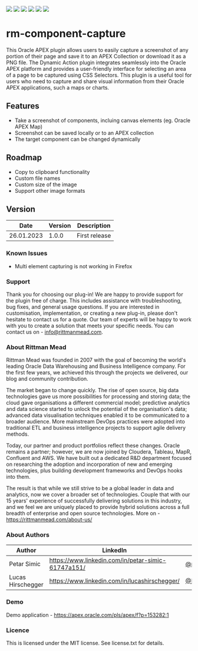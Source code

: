 ![](https://cdn.rawgit.com/Dani3lSun/apex-github-badges/b7e95341/badges/apex-plugin-badge.svg) ![](https://img.shields.io/badge/Plug--In%20Type-Dynamic%20Action-red) ![](https://img.shields.io/badge/APEX-20.*-brightgreen) ![](https://img.shields.io/badge/APEX-21.*-brightgreen) ![](https://img.shields.io/badge/APEX-22.*-brightgreen) ![](https://cdn.rawgit.com/Dani3lSun/apex-github-badges/7919f913/badges/apex-love-badge.svg)
# rm-component-capture
This Oracle APEX plugin allows users to easily capture a screenshot of any portion of their page and save it to an APEX Collection or download it as a PNG file. The Dynamic Action plugin integrates seamlessly into the Oracle APEX platform and provides a user-friendly interface for selecting an area of a page to be captured using CSS Selectors. This plugin is a useful tool for users who need to capture and share visual information from their Oracle APEX applications, such a maps or charts. 

## Features
* Take a screenshot of components, incluing canvas elements (eg. Oracle APEX Map)
* Screenshot can be saved locally or to an APEX collection
* The target component can be changed dynamically

## Roadmap
* Copy to clipboard functionality
* Custom file names
* Custom size of the image
* Support other image formats

## Version
Date | Version | Description |
-------|-------|---------|
26.01.2023 |1.0.0| First release |

### Known Issues
* Multi element capturing is not working in Firefox

### Support 
Thank you for choosing our plug-in! We are happy to provide support for the plugin free of charge. This includes assistance with troubleshooting, bug fixes, and general usage questions. If you are interested in customisation, implementation, or creating a new plug-in, please don't hesitate to contact us for a quote. Our team of experts will be happy to work with you to create a solution that meets your specific needs. You can contact us on - info@rittmanmead.com.

### About Rittman Mead
Rittman Mead was founded in 2007 with the goal of becoming the world's leading Oracle Data Warehousing and Business Intelligence company. For the first few years, we achieved this through the projects we delivered, our blog and community contribution.

The market began to change quickly. The rise of open source, big data technologies gave us more possibilities for processing and storing data; the cloud gave organisations a different commercial model; predictive analytics and data science started to unlock the potential of the organisation's data; advanced data visualisation techniques enabled it to be communicated to a broader audience. More mainstream DevOps practices were adopted into traditional ETL and business intelligence projects to support agile delivery methods.

Today, our partner and product portfolios reflect these changes. Oracle remains a partner; however, we are now joined by Cloudera, Tableau, MapR, Confluent and AWS. We have built out a dedicated R&D department focused on researching the adoption and incorporation of new and emerging technologies, plus building development frameworks and DevOps hooks into them.

The result is that while we still strive to be a global leader in data and analytics, now we cover a broader set of technologies. Couple that with our 15 years' experience of successfully delivering solutions in this industry, and we feel we are uniquely placed to provide hybrid solutions across a full breadth of enterprise and open source technologies. 
More on - https://rittmanmead.com/about-us/

### About Authors
Author | LinkedIn | Twitter | E-mail
-------|-------|---------|-------
Petar Simic | https://www.linkedin.com/in/petar-simic-61747a151/ | [@petarsimic7](https://twitter.com/PetarSimic7) | petar.simic@rittmanmead.com
Lucas Hirschegger | https://www.linkedin.com/in/lucashirschegger/ | [@Lucas_Hir](https://twitter.com/Lucas_Hir) | lucas.hirschegger@rittmanmead.com

### Demo
Demo application - https://apex.oracle.com/pls/apex/f?p=153282:1

### Licence 
This is licensed under the MIT license. See license.txt for details.
